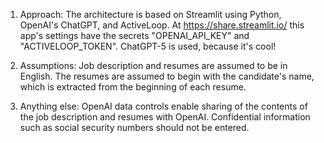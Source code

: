 1) Approach:
The architecture is based on Streamlit using Python, OpenAI's ChatGPT, and ActiveLoop.
At https://share.streamlit.io/ this app's settings have the secrets "OPENAI_API_KEY" and "ACTIVELOOP_TOKEN".
ChatGPT-5 is used, because it's cool!

2) Assumptions:
Job description and resumes are assumed to be in English.
The resumes are assumed to begin with the candidate's name, which is extracted from the beginning of each resume.   

3) Anything else:
OpenAI data controls enable sharing of the contents of the job description and resumes with OpenAI.
Confidential information such as social security numbers should not be entered.  
